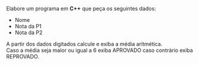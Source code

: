 Elabore um programa em <strong>C++</strong> que peça os seguintes dados:
<br>
<ul>
    <li>
        Nome
    </li>
    <li>
        Nota da P1
    </li>
    <li>
        Nota da P2
    </li>
</ul>
A partir dos dados digitados calcule e exiba a média aritmética.
<br>
Caso a  média seja maior ou igual a 6 exiba APROVADO caso contrário exiba REPROVADO.
